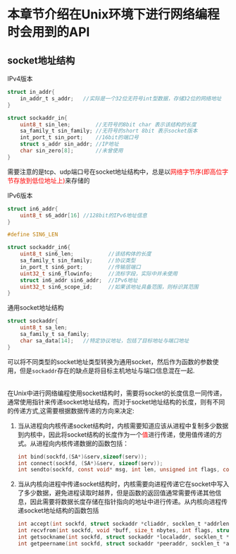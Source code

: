 # 本章节介绍在Unix环境下进行网络编程时会用到的API
## socket地址结构
IPv4版本
```c
struct in_addr{
    in_addr_t s_addr;   //实际是一个32位无符号int型数据，存储32位的网络地址
}

struct sockaddr_in{
    uint8_t sin_len;        //无符号的8bit char 表示该结构的长度
    sa_family_t sin_family; //无符号的short 8bit 表示socket版本
    int_port_t sin_port;    //16bit的端口号
    struct s_addr sin_addr; //IP地址
    char sin_zero[8];       //未曾使用
}
```
需要注意的是tcp、udp端口号在socket地址结构中，总是以<font color=#FF000>网络字节序(即高位字节存放到低位地址上)</font>来存储的

IPv6版本
```c
struct in6_addr{
    uint8_t s6_addr[16] //128bit的IPv6地址信息
}

#define SIN6_LEN

struct sockaddr_in6{
    uint8_t sin6_len;           //该结构体的长度
    sa_family_t sin_family;     //协议类型
    in_port_t sin6_port;        //传输层端口
    uint32_t sin6_flowinfo;     //流标字段，实际中并未使用
    struct in6_addr sin6_addr;  //IPv6地址
    uint32_t sin6_scope_id;     //如果该地址具备范围，则标识其范围
}

```

通用socket地址结构
```c
struct sockaddr{
    uint8_t sa_len;
    sa_family_t sa_family;
    char sa_data[14];   //特定协议地址，包括了目标地址与端口地址
}
```
可以将不同类型的socket地址类型转换为通用socket，然后作为函数的参数使用，但是`sockaddr`存在的缺点是将目标主机地址与端口信息混在一起.<br></br>

在Unix中进行网络编程使用socket结构时，需要将socket的长度信息一同传递，通常使用指针来传递socket地址结构，而对于socket地址结构的长度，则有不同的传递方式,这需要根据数据传递的方向来决定: 
1. 当从进程向内核传递socket结构时，内核需要知道应该从进程中复制多少数据到内核中，因此将socket结构的长度作为一个<font color=#FF00>值</font>进行传递，使用值传递的方式。从进程向内核传递数据的函数包括：
   ```c
   int bind(sockfd,(SA*)&serv,sizeof(serv));
   int connect(sockfd, (SA*)&serv, sizeof(serv));
   int sendto(sockfd, const void* msg, int len, unsigned int flags, const struct sockaddr* to, sizeof(to));
   ```
2. 当从内核向进程中传递socket结构时，内核需要向进程传递它在socket中写入了多少数据，避免进程读取时越界，但是函数的返回值通常需要传递其他信息，因此需要将数据长度存储在指针指向的地址中进行传递。从内核向进程传递socket地址结构的函数包括
   ```c
   int accept(int sockfd, struct sockaddr *cliaddr, socklen_t *addrlen);
   int recvfrom(int sockfd, void *buff, size_t nbytes, int flags, struct sockaddr *from, socklen_t *addrlen);
   int getsockname(int sockfd, struct sockaddr *localaddr, socklen_t *addrlen);
   int getpeername(int sockfd, struct sockaddr *peeraddr, socklen_t *addrlen)
   ```